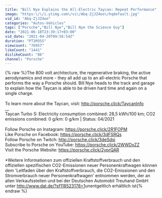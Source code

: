 ```yaml
---
title: "Bill Nye Explains the All-Electric Taycan: Repeat Performance"
image: "https:\/\/i.ytimg.com\/vi\/Abq-ZjJZ4oo\/hqdefault.jpg"
vid_id: "Abq-ZjJZ4oo"
categories: "Autos-Vehicles"
tags: ["Porsche","Bill Nye","Bill Nye the Science Guy"]
date: "2021-06-18T23:39:17+03:00"
vid_date: "2021-04-20T09:56:54Z"
duration: "PT1M35S"
viewcount: "76957"
likeCount: "1441"
dislikeCount: "86"
channel: "Porsche"
---
```

{% raw %}The 800 volt architecture, the regenerative braking, the active aerodynamics and more - they all add up to an all-electric Porsche that performs the way a Porsche should. Bill Nye heads to the track and garage to explain how the Taycan is able to be driven hard time and again on a single charge. <br /><br />To learn more about the Taycan, visit: <a rel="nofollow" target="blank" href="http://porsche.click/TaycanInfo​">http://porsche.click/TaycanInfo​</a><br />__<br />Taycan Turbo S: Electricity consumption combined: 28,5 kWh/100 km; CO2 emissions combined: 0 g/km: 0 g/km | Status: 04/2021<br /><br />Follow Porsche on Instagram: <a rel="nofollow" target="blank" href="https://porsche.click/2R1FOPM​​​​​​​">https://porsche.click/2R1FOPM​​​​​​​</a><br />Like Porsche on Facebook: <a rel="nofollow" target="blank" href="https://porsche.click/3dFSRQs​​​​​​​">https://porsche.click/3dFSRQs​​​​​​​</a><br />Follow Porsche on Twitch: <a rel="nofollow" target="blank" href="http://porsche.click/3deSdsi​​​​​​​">http://porsche.click/3deSdsi​​​​​​​</a><br />Subscribe to Porsche on YouTube: <a rel="nofollow" target="blank" href="https://porsche.click/2WWDxZZ​​​​​​​">https://porsche.click/2WWDxZZ​​​​​​​</a><br />Visit the Porsche Website: <a rel="nofollow" target="blank" href="https://porsche.click/2yprQAR​​​​​​​​​">https://porsche.click/2yprQAR​​​​​​​​​</a><br /><br />*Weitere Informationen zum offiziellen Kraftstoffverbrauch und den offiziellen spezifischen CO2-Emissionen neuer Personenkraftwagen können dem 'Leitfaden über den Kraftstoffverbrauch, die CO2-Emissionen und den Stromverbrauch neuer Personenkraftwagen' entnommen werden, der an allen Verkaufsstellen und bei der Deutschen Automobil Treuhand GmbH unter <a rel="nofollow" target="blank" href="http://www.dat.de/?sf118523178=1​​​​​​​​​">http://www.dat.de/?sf118523178=1​​​​​​​​​</a> unentgeltlich erhältlich ist{% endraw %}
